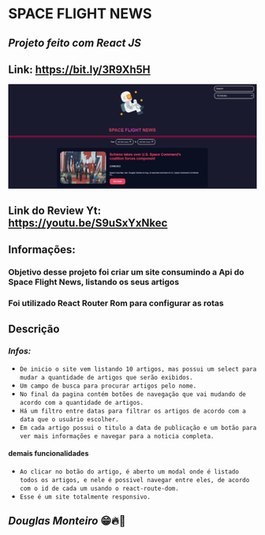# SPACE FLIGHT NEWS

## <i>Projeto feito com React JS </i>

## Link: https://bit.ly/3R9Xh5H

<p align="center">
      <img src="src/assets/preview/home_preview.png">
 </p>

## Link do Review Yt: https://youtu.be/S9uSxYxNkec

## Informações:

### Objetivo desse projeto foi criar um site consumindo a Api do Space Flight News, listando os seus artigos

### Foi utilizado React Router Rom para configurar as rotas

## Descrição

### 

### <i> Infos: </i>

-   `De inicio o site vem listando 10 artigos, mas possui um select para mudar a quantidade de artigos que serão exibidos.`
-   `Um campo de busca para procurar artigos pelo nome.`
-   `No final da pagina contém botões de navegação que vai mudando de acordo com a quantidade de artigos.`
-   `Há um filtro entre datas para filtrar os artigos de acordo com a data que o usuário escolher.`
-   `Em cada artigo possui o titulo a data de publicação e um botão para ver mais informações e navegar para a noticia completa.`

#### demais funcionalidades

-   `Ao clicar no botão do artigo, é aberto um modal onde é listado todos os artigos, e nele é possivel navegar entre eles, de acordo com o id de cada um usando o react-route-dom.`
-   `Esse é um site totalmente responsivo.`

## <i>Douglas Monteiro</i> 😁🔥🚀
